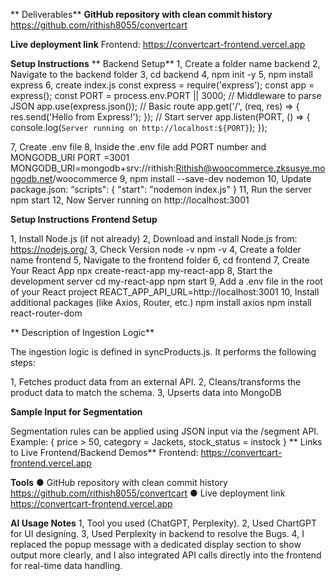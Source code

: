 ** Deliverables**
 **GitHub repository with clean commit history**
 https://github.com/rithish8055/convertcart
  
 **Live deployment link**
Frontend: https://convertcart-frontend.vercel.app


 **Setup Instructions**
**	Backend Setup**
  1, Create a folder name backend
  2, Navigate to the backend folder
  3, cd backend
  4, npm init -y
  5, npm install express
  6, create index.js
        const express = require('express');
        const app = express();
        const PORT = process.env.PORT || 3000;
        // Middleware to parse JSON
        app.use(express.json());
        // Basic route
        app.get('/', (req, res) => {
          res.send('Hello from Express!');
        });
        // Start server
        app.listen(PORT, () => {
          console.log(`Server running on http://localhost:${PORT}`);
        });
        
  7, Create .env file
  8, Inside the .env file add PORT number and MONGODB_URI
        PORT =3001
        MONGODB_URI=mongodb+srv://rithish:Rithish@woocommerce.zksusye.mongodb.net/woocommerce
  9, npm install --save-dev nodemon
  10, Update package.json:
      “scripts": {
      "start": "nodemon index.js"
      }
  11, Run the server
        npm start
  12, Now Server running on http://localhost:3001

 **Setup Instructions**
	**Frontend Setup**
 
  1, Install Node.js (if not already)
  2, Download and install Node.js from: https://nodejs.org/
  3, Check Version 
        node -v
        npm -v
  4, Create a folder name frontend
  5, Navigate to the frontend folder
  6, cd frontend
  7, Create Your React App
        npx create-react-app my-react-app
  8, Start the development server
        cd my-react-app
        npm start
  9, Add a .env file in the root of your React project
        REACT_APP_API_URL=http://localhost:3001
  10, Install additional packages (like Axios, Router, etc.)
        npm install axios
        npm install react-router-dom

** Description of Ingestion Logic**

The ingestion logic is defined in syncProducts.js. It performs the following steps:

  1, Fetches product data from an external API.
  2, Cleans/transforms the product data to match the schema.
  3, Upserts data into MongoDB
  
**Sample Input for Segmentation**

Segmentation rules can be applied using JSON input via the /segment API.
    Example:
    {
      price > 50, 
      category = Jackets, 
      stock_status = instock
    }
** Links to Live Frontend/Backend Demos**
Frontend: https://convertcart-frontend.vercel.app


**Tools**
● GitHub repository with clean commit history
https://github.com/rithish8055/convertcart
● Live deployment link
https://convertcart-frontend.vercel.app

**AI Usage Notes**
  1, Tool you used (ChatGPT, Perplexity).
  2, Used ChartGPT for UI designing.
  3, Used Perplexity in backend to resolve the Bugs.
  4, I replaced the popup message with a dedicated display section to show output more clearly, and I also integrated        API calls directly into the frontend for real-time data handling.
